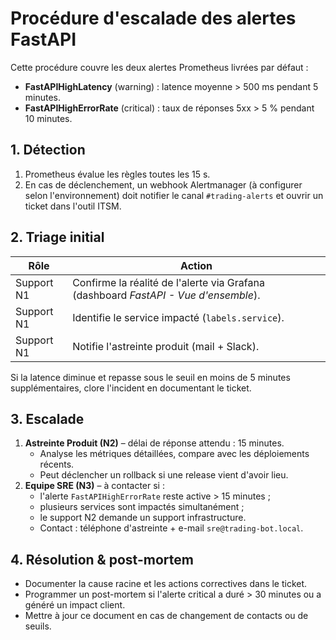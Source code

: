 # Procédure d'escalade des alertes FastAPI

Cette procédure couvre les deux alertes Prometheus livrées par défaut :

- **FastAPIHighLatency** (warning) : latence moyenne > 500 ms pendant 5 minutes.
- **FastAPIHighErrorRate** (critical) : taux de réponses 5xx > 5 % pendant 10 minutes.

## 1. Détection

1. Prometheus évalue les règles toutes les 15 s.
2. En cas de déclenchement, un webhook Alertmanager (à configurer selon l'environnement) doit notifier le canal `#trading-alerts` et ouvrir un ticket dans l'outil ITSM.

## 2. Triage initial

| Rôle | Action |
| --- | --- |
| Support N1 | Confirme la réalité de l'alerte via Grafana (dashboard *FastAPI - Vue d'ensemble*). |
| Support N1 | Identifie le service impacté (`labels.service`). |
| Support N1 | Notifie l'astreinte produit (mail + Slack). |

Si la latence diminue et repasse sous le seuil en moins de 5 minutes supplémentaires, clore l'incident en documentant le ticket.

## 3. Escalade

1. **Astreinte Produit (N2)** – délai de réponse attendu : 15 minutes.
   - Analyse les métriques détaillées, compare avec les déploiements récents.
   - Peut déclencher un rollback si une release vient d'avoir lieu.
2. **Equipe SRE (N3)** – à contacter si :
   - l'alerte `FastAPIHighErrorRate` reste active > 15 minutes ;
   - plusieurs services sont impactés simultanément ;
   - le support N2 demande un support infrastructure.
   - Contact : téléphone d'astreinte + e-mail `sre@trading-bot.local`.

## 4. Résolution & post-mortem

- Documenter la cause racine et les actions correctives dans le ticket.
- Programmer un post-mortem si l'alerte critical a duré > 30 minutes ou a généré un impact client.
- Mettre à jour ce document en cas de changement de contacts ou de seuils.
